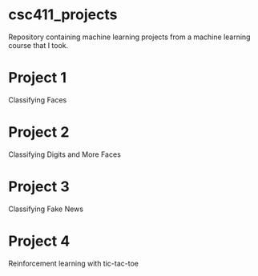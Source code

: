 # csc411_projects
Repository containing machine learning projects from a machine learning course that I took.

# Project 1 
Classifying Faces

# Project 2
Classifying Digits and More Faces

# Project 3 
Classifying Fake News

# Project 4
Reinforcement learning with tic-tac-toe

